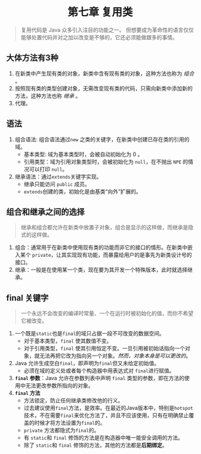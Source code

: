 # <center>第七章 复用类 </center> #
> 复用代码是 Java 众多引入注目的功能之一。 但想要成为革命性的语言仅仅能够处置代码并对之加以改变是不够的，它还必须能做跟多的事情。
## 大体方法有3种
1. 在新类中产生现有类的对象，新类中含有现有类的对象，这种方法也称为 *组合* 。
2. 按照现有类的类型创建对象，无需改变现有类的代码，只需向新类中添加新的方法，这种方法也称 *继承* 。
3. 代理。
## 语法
1.  组合语法: 组合语法通过`new` 之类的关键字，在新类中创建已存在类的引用的域。
    - 基本类型: 域为基本类型时，会被自动初始化为 0 。
    - 引用类型：域为引用对象类型时，会被初始化为 `null`，在不抛出 `NPE` 的情况可以打印 `null`。
2. 继承语法：通过`extends`关键字实现。
    - 继承只能访问 `public` 成员。
    - `extends`创建的类，初始化是由基类“向外”扩展的。
## 组合和继承之间的选择
> 继承和组合都允许在新类中放置子对象，组合是显示的这样做，而继承是隐式的这样做。
1. 组合：通常用于在新类中使用现有类的功能而非它的接口的情形。在新类中嵌入某个 `private`，让其实现现有功能，而暴露给用户的是事先为新类设计号的接口。
2. 继承：一般是在使用某一个类，现在要为其开发一个特殊版本，此时就选择继承。

## final 关键字
> 一个永远不会改变的编译时常量、一个在运行时被初始化的值，而你不希望它被改变。
1. 一个既是`static`也是`final`的域只占据一段不可改变的数据空间。
    - 对于基本类型，`final` 使其数值不变。
    - 对于引用类型，`final` 使其引用恒定不变。一旦引用被初始话指向一个对象，就无法再把它改为指向另一个对象。*然而，对象本身是可以更改的*。
2. Java 允许生成空白`final`，即声明为`final`但又未给定初始值。
    - 必须在域的定义处或者每个构造器中用表达式对 `final`进行赋值。
3. **`final` 参数**：Java 允许在参数列表中声明 `final` 类型的参数，即在方法的使用中无法更改参数所指向的对象。
4. **`final` 方法**
    - 方法锁定，防止任何继承类修改他的行义。
    - 过去建议使用`final`方法，是效率。在最近的Java版本中，特别是`hotspot`技术，不在需要`final`来优化方法了，并且不应该使用，只有在明确禁止覆盖的时候才将方法设置为`final`的。
    - `private` 方法都隐式为`final`的。
    - 有 `static`和 `final` 修饰的方法是在构造器中唯一能安全调用的方法。
    - 除了 `static`和 `final` 修饰的方法，其他的方法都是**后期绑定**。